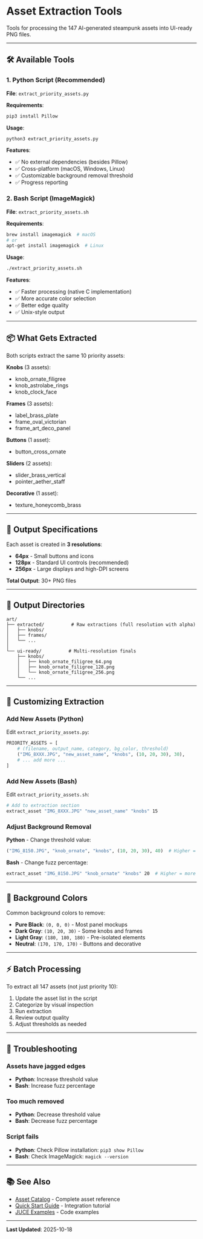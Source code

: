 # Asset Extraction Tools

Tools for processing the 147 AI-generated steampunk assets into UI-ready PNG files.

---

## 🛠️ Available Tools

### 1. Python Script (Recommended)
**File**: `extract_priority_assets.py`

**Requirements**:
```bash
pip3 install Pillow
```

**Usage**:
```bash
python3 extract_priority_assets.py
```

**Features**:
- ✅ No external dependencies (besides Pillow)
- ✅ Cross-platform (macOS, Windows, Linux)
- ✅ Customizable background removal threshold
- ✅ Progress reporting

### 2. Bash Script (ImageMagick)
**File**: `extract_priority_assets.sh`

**Requirements**:
```bash
brew install imagemagick  # macOS
# or
apt-get install imagemagick  # Linux
```

**Usage**:
```bash
./extract_priority_assets.sh
```

**Features**:
- ✅ Faster processing (native C implementation)
- ✅ More accurate color selection
- ✅ Better edge quality
- ✅ Unix-style output

---

## 📦 What Gets Extracted

Both scripts extract the same 10 priority assets:

**Knobs** (3 assets):
- knob_ornate_filigree
- knob_astrolabe_rings
- knob_clock_face

**Frames** (3 assets):
- label_brass_plate
- frame_oval_victorian
- frame_art_deco_panel

**Buttons** (1 asset):
- button_cross_ornate

**Sliders** (2 assets):
- slider_brass_vertical
- pointer_aether_staff

**Decorative** (1 asset):
- texture_honeycomb_brass

---

## 📐 Output Specifications

Each asset is created in **3 resolutions**:

- **64px** - Small buttons and icons
- **128px** - Standard UI controls (recommended)
- **256px** - Large displays and high-DPI screens

**Total Output**: 30+ PNG files

---

## 📂 Output Directories

```
art/
├── extracted/          # Raw extractions (full resolution with alpha)
│   ├── knobs/
│   ├── frames/
│   └── ...
│
└── ui-ready/          # Multi-resolution finals
    ├── knobs/
    │   ├── knob_ornate_filigree_64.png
    │   ├── knob_ornate_filigree_128.png
    │   └── knob_ornate_filigree_256.png
    └── ...
```

---

## 🔧 Customizing Extraction

### Add New Assets (Python)

Edit `extract_priority_assets.py`:

```python
PRIORITY_ASSETS = [
    # (filename, output_name, category, bg_color, threshold)
    ("IMG_8XXX.JPG", "new_asset_name", "knobs", (10, 20, 30), 30),
    # ... add more ...
]
```

### Add New Assets (Bash)

Edit `extract_priority_assets.sh`:

```bash
# Add to extraction section
extract_asset "IMG_8XXX.JPG" "new_asset_name" "knobs" 15
```

### Adjust Background Removal

**Python** - Change threshold value:
```python
("IMG_8150.JPG", "knob_ornate", "knobs", (10, 20, 30), 40)  # Higher = more aggressive
```

**Bash** - Change fuzz percentage:
```bash
extract_asset "IMG_8150.JPG" "knob_ornate" "knobs" 20  # Higher = more aggressive
```

---

## 🎨 Background Colors

Common background colors to remove:

- **Pure Black**: `(0, 0, 0)` - Most panel mockups
- **Dark Gray**: `(10, 20, 30)` - Some knobs and frames
- **Light Gray**: `(180, 180, 180)` - Pre-isolated elements
- **Neutral**: `(170, 170, 170)` - Buttons and decorative

---

## ⚡ Batch Processing

To extract all 147 assets (not just priority 10):

1. Update the asset list in the script
2. Categorize by visual inspection
3. Run extraction
4. Review output quality
5. Adjust thresholds as needed

---

## 🐛 Troubleshooting

### Assets have jagged edges
- **Python**: Increase threshold value
- **Bash**: Increase fuzz percentage

### Too much removed
- **Python**: Decrease threshold value
- **Bash**: Decrease fuzz percentage

### Script fails
- **Python**: Check Pillow installation: `pip3 show Pillow`
- **Bash**: Check ImageMagick: `magick --version`

---

## 📚 See Also

- [Asset Catalog](../catalog/ASSET_CATALOG.md) - Complete asset reference
- [Quick Start Guide](../catalog/QUICK_START.md) - Integration tutorial
- [JUCE Examples](../catalog/JUCE_INTEGRATION_EXAMPLE.cpp) - Code examples

---

**Last Updated**: 2025-10-18
